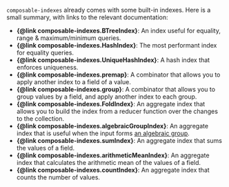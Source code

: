 `composable-indexes` already comes with some built-in indexes. Here is a small
summary, with links to the relevant documentation:

* **{@link composable-indexes.BTreeIndex}**: An index useful for equality, range
  & maximum/minimum queries.
* **{@link composable-indexes.HashIndex}**: The most performant index for
  equality queries.
* **{@link composable-indexes.UniqueHashIndex}**: A hash index that enforces
  uniqueness.
* **{@link composable-indexes.premap}**: A combinator that allows you to apply
  another index to a field of a value.
* **{@link composable-indexes.group}**: A combinator that allows you to group
  values by a field, and apply another index to each group.
* **{@link composable-indexes.FoldIndex}**: An aggregate index that allows you
  to build the index from a reducer function over the changes to the collection.
* **{@link composable-indexes.algebraicGroupIndex}**: An aggregate index that is
  useful when the input forms [an algebraic
  group](https://en.wikipedia.org/wiki/Group_(mathematics)).
* **{@link composable-indexes.sumIndex}**: An aggregate index that sums the
  values of a field.
* **{@link composable-indexes.arithmeticMeanIndex}**: An aggregate index that
  calculates the arithmetic mean of the values of a field.
* **{@link composable-indexes.countIndex}**: An aggregate index that counts the
  number of values.